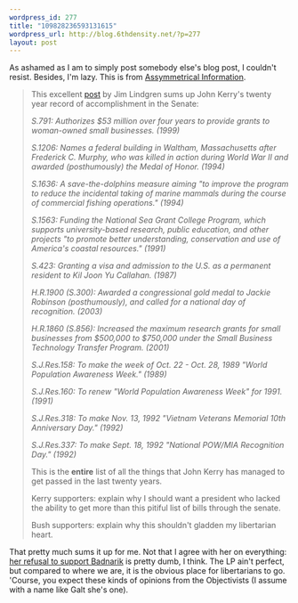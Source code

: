 ```yaml
--- 
wordpress_id: 277
title: "109828236593131615"
wordpress_url: http://blog.6thdensity.net/?p=277
layout: post
---
```

As ashamed as I am to simply post somebody else's blog post, I couldn't resist.  Besides, I'm lazy.  This is from <a href="http://www.janegalt.net/">Assymmetrical Information</a>.

<blockquote>This excellent <a href="http://volokh.com/archives/archive_2004_10_14.shtml#1098069805">post</a> by Jim Lindgren sums up John Kerry's twenty year record of accomplishment in the Senate:

<i>S.791: Authorizes $53 million over four years to provide grants to woman-owned small businesses. (1999)

S.1206: Names a federal building in Waltham, Massachusetts after Frederick C. Murphy, who was killed in action during World War II and awarded (posthumously) the Medal of Honor. (1994)

S.1636: A save-the-dolphins measure aiming "to improve the program to reduce the incidental taking of marine mammals during the course of commercial fishing operations." (1994)

S.1563: Funding the National Sea Grant College Program, which supports university-based research, public education, and other projects "to promote better understanding, conservation and use of America's coastal resources." (1991)

S.423: Granting a visa and admission to the U.S. as a permanent resident to Kil Joon Yu Callahan. (1987)

H.R.1900 (S.300): Awarded a congressional gold medal to Jackie Robinson (posthumously), and called for a national day of recognition. (2003)

H.R.1860 (S.856): Increased the maximum research grants for small businesses from $500,000 to $750,000 under the Small Business Technology Transfer Program. (2001)

S.J.Res.158: To make the week of Oct. 22 - Oct. 28, 1989 "World Population Awareness Week." (1989)

S.J.Res.160: To renew "World Population Awareness Week" for 1991. (1991)

S.J.Res.318: To make Nov. 13, 1992 "Vietnam Veterans Memorial 10th Anniversary Day." (1992)

S.J.Res.337: To make Sept. 18, 1992 "National POW/MIA Recognition Day." (1992)</i>


This is the <b>entire</b> list of all the things that John Kerry has managed to get passed in the last twenty years.

Kerry supporters: explain why I should want a president who lacked the ability to get more than this pitiful list of bills through the senate.

Bush supporters: explain why this shouldn't gladden my libertarian heart.</blockquote>That pretty much sums it up for me.  Not that I agree with her on everything: <a href="http://www.janegalt.net/blog/archives/004961.html">her refusal to support Badnarik</a> is pretty dumb, I think.  The LP ain't perfect, but compared to where we are, it is the obvious place for libertarians to go.  'Course, you expect these kinds of opinions from the Objectivists (I assume with a name like Galt she's one).
